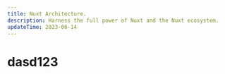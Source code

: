 ```yaml
---
title: Nuxt Architecture.
description: Harness the full power of Nuxt and the Nuxt ecosystem.
updateTime: 2023-06-14
---
```


# dasd123
